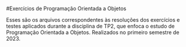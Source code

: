 #Exercícios de Programação Orientada a Objetos

Esses são os arquivos correspondentes às resoluções dos exercícios e testes aplicados durante a disciplina de TP2, que enfoca o estudo de Programação Orientada a Objetos. Realizados no primeiro semestre de 2023.